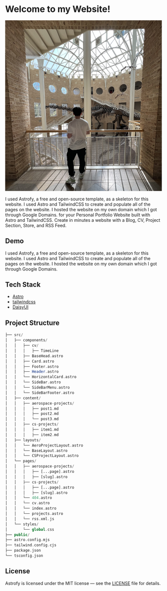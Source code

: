 # Welcome to my Website!

![Welcome to my Website!](public/social_img.png)

I used Astrofy, a free and open-source template, as a skeleton for this website. I used Astro and TailwindCSS to create and populate all of the pages on the website. I hosted the website on my own domain which I got through Google Domains. for your Personal Portfolio Website built with Astro and TailwindCSS. Create in minutes a website with a Blog, CV, Project Section, Store, and RSS Feed.

## Demo
I used Astrofy, a free and open-source template, as a skeleton for this website. I used Astro and TailwindCSS to create and populate all of the pages on the website. I hosted the website on my own domain which I got through Google Domains. 

## Tech Stack

- [Astro](https://astro.build)
- [tailwindcss](https://tailwindcss.com/)
- [DaisyUI](https://daisyui.com/)

## Project Structure

```php
├── src/
│   ├── components/
│   │   ├── cv/
│   │   │   ├── TimeLine
│   │   ├── BaseHead.astro
│   │   ├── Card.astro
│   │   ├── Footer.astro
│   │   ├── Header.astro
│   │   └── HorizontalCard.astro
│   │   └── SideBar.astro
│   │   └── SideBarMenu.astro
│   │   └── SideBarFooter.astro
│   ├── content/
│   │   ├── aerospace-projects/
│   │   │   ├── post1.md
│   │   │   ├── post2.md
│   │   │   └── post3.md
│   │   ├── cs-projects/
│   │   │   ├── item1.md
│   │   │   ├── item2.md
│   ├── layouts/
│   │   └── AeroProjectLayout.astro
│   │   └── BaseLayout.astro
│   │   └── CSProjectLayout.astro
│   └── pages/
│   │   ├── aerospace-projects/
│   │   │   ├── [...page].astro
│   │   │   ├── [slug].astro
│   │   ├── cs-projects/
│   │   │   ├── [...page].astro
│   │   │   ├── [slug].astro
│   │   └── 404.astro
│   │   └── cv.astro
│   │   └── index.astro
│   │   └── projects.astro
│   │   └── rss.xml.js
│   └── styles/
│       └── global.css
├── public/
├── astro.config.mjs
├── tailwind.config.cjs
├── package.json
└── tsconfig.json
```

## License

Astrofy is licensed under the MIT license — see the [LICENSE](https://github.com/manuelernestog/astrofy/blob/main/LICENSE) file for details.